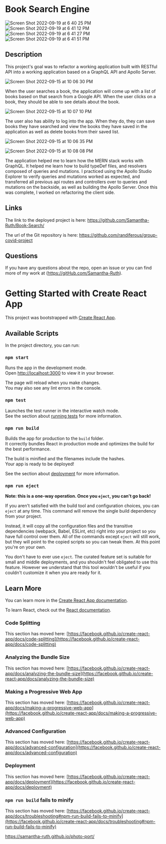 # Book Search Engine

![Screen Shot 2022-09-19 at 6 40 25 PM](https://user-images.githubusercontent.com/64170123/191142924-e15205f3-cdb4-4830-93e6-1c4f5fa20f83.png)
![Screen Shot 2022-09-19 at 6 41 12 PM](https://user-images.githubusercontent.com/64170123/191142939-5c6e36bd-094b-46c0-b112-f8fc999c79ee.png)
![Screen Shot 2022-09-19 at 6 41 27 PM](https://user-images.githubusercontent.com/64170123/191142945-e40eda5d-7ff7-4a5c-bdce-3e306dd4c4fc.png)
![Screen Shot 2022-09-19 at 6 41 51 PM](https://user-images.githubusercontent.com/64170123/191142946-766da84f-1717-4ab0-8909-457390e6473d.png)

## Description

This project's goal was to refactor a working application built with RESTful API into a working application based on a GraphQL API and Apollo Server.   

![Screen Shot 2022-09-15 at 10 06 30 PM](https://user-images.githubusercontent.com/64170123/190554766-ed7c61c7-4a0a-4475-9c77-740c81a9de92.png)

When the user searches a book, the application will come up with a list of books based on that search from a Google API. When the user clicks on a book,  they should be able to see details about the book. 

![Screen Shot 2022-09-15 at 10 07 10 PM](https://user-images.githubusercontent.com/64170123/190554795-b9ec854d-e7f5-4884-818c-c832cab23042.png)

The user also has ability to log into the app.  When they do, they can save books they have searched and view the books they have saved in the application as well as delete books from their saved list. 

![Screen Shot 2022-09-15 at 10 06 35 PM](https://user-images.githubusercontent.com/64170123/190554790-5cadcd1f-9900-4dc8-9ada-6cb0f4597c8c.png)

![Screen Shot 2022-09-15 at 10 08 08 PM](https://user-images.githubusercontent.com/64170123/190555051-81222453-3334-46b7-a892-c0a8528b9fa7.png)


The application helped me to learn how the MERN stack works with GraphQL.  It helped me learn how to build typeDef files, and resolvers composed of queries and mutations.  I practiced using the Apollo Studio Explorer to verify queries and mutations worked as expected, and transferred all previous api routes and controllers over to queries and mutations on the backside, as well as building the Apollo Server.  Once this was complete, I worked on refactoring the client side. 

## Links
The link to the deployed project is here: https://github.com/Samantha-Ruth/Book-Search/

The url of the Git repository is here: https://github.com/randiferous/group-covid-project

## Questions

If you have any questions about the repo, open an issue or you can find more of my work at (https://gitHub.com/Samantha-Ruth).





# Getting Started with Create React App

This project was bootstrapped with [Create React App](https://github.com/facebook/create-react-app).

## Available Scripts

In the project directory, you can run:

### `npm start`

Runs the app in the development mode.\
Open [http://localhost:3000](http://localhost:3000) to view it in your browser.

The page will reload when you make changes.\
You may also see any lint errors in the console.

### `npm test`

Launches the test runner in the interactive watch mode.\
See the section about [running tests](https://facebook.github.io/create-react-app/docs/running-tests) for more information.

### `npm run build`

Builds the app for production to the `build` folder.\
It correctly bundles React in production mode and optimizes the build for the best performance.

The build is minified and the filenames include the hashes.\
Your app is ready to be deployed!

See the section about [deployment](https://facebook.github.io/create-react-app/docs/deployment) for more information.

### `npm run eject`

**Note: this is a one-way operation. Once you `eject`, you can't go back!**

If you aren't satisfied with the build tool and configuration choices, you can `eject` at any time. This command will remove the single build dependency from your project.

Instead, it will copy all the configuration files and the transitive dependencies (webpack, Babel, ESLint, etc) right into your project so you have full control over them. All of the commands except `eject` will still work, but they will point to the copied scripts so you can tweak them. At this point you're on your own.

You don't have to ever use `eject`. The curated feature set is suitable for small and middle deployments, and you shouldn't feel obligated to use this feature. However we understand that this tool wouldn't be useful if you couldn't customize it when you are ready for it.

## Learn More

You can learn more in the [Create React App documentation](https://facebook.github.io/create-react-app/docs/getting-started).

To learn React, check out the [React documentation](https://reactjs.org/).

### Code Splitting

This section has moved here: [https://facebook.github.io/create-react-app/docs/code-splitting](https://facebook.github.io/create-react-app/docs/code-splitting)

### Analyzing the Bundle Size

This section has moved here: [https://facebook.github.io/create-react-app/docs/analyzing-the-bundle-size](https://facebook.github.io/create-react-app/docs/analyzing-the-bundle-size)

### Making a Progressive Web App

This section has moved here: [https://facebook.github.io/create-react-app/docs/making-a-progressive-web-app](https://facebook.github.io/create-react-app/docs/making-a-progressive-web-app)

### Advanced Configuration

This section has moved here: [https://facebook.github.io/create-react-app/docs/advanced-configuration](https://facebook.github.io/create-react-app/docs/advanced-configuration)

### Deployment

This section has moved here: [https://facebook.github.io/create-react-app/docs/deployment](https://facebook.github.io/create-react-app/docs/deployment)

### `npm run build` fails to minify

This section has moved here: [https://facebook.github.io/create-react-app/docs/troubleshooting#npm-run-build-fails-to-minify](https://facebook.github.io/create-react-app/docs/troubleshooting#npm-run-build-fails-to-minify)


https://samantha-ruth.github.io/photo-port/



